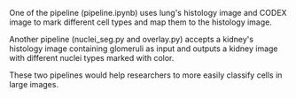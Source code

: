 One of the pipeline (pipeline.ipynb) uses lung's histology image and CODEX image to mark different cell types and map them to the histology image. 

Another pipeline (nuclei_seg.py and overlay.py) accepts a kidney's histology image containing glomeruli as input and outputs a kidney image with different nuclei types marked with color. 

These two pipelines would help researchers to more easily classify cells in large images.
